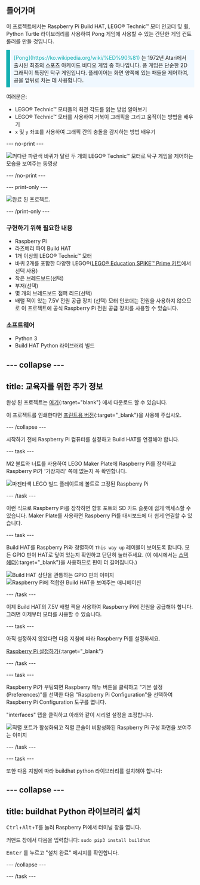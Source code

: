 ## 들어가며

이 프로젝트에서는 Raspberry Pi Build HAT, LEGO® Technic™ 모터 인코더 및 휠, Python Turtle 라이브러리를 사용하여 Pong 게임에 사용할 수 있는 간단한 게임 컨트롤러를 만들 것입니다.

<p style="border-left: solid; border-width:10px; border-color: #0faeb0; background-color: aliceblue; padding: 10px;">
<span style="color: #0faeb0">[Pong](https://ko.wikipedia.org/wiki/%ED%90%81)</span> 는 1972년 Atari에서 출시된 최초의 스포츠 아케이드 비디오 게임 중 하나입니다. 퐁 게임은 단순한 2D 그래픽이 특징인 탁구 게임입니다. 플레이어는 화면 양쪽에 있는 패들을 제어하여, 공을 앞뒤로 치는 데 사용합니다.
</p>

여러분은:
- LEGO® Technic™ 모터들의 회전 각도를 읽는 방법 알아보기
- LEGO® Technic™ 모터를 사용하여 거북이 그래픽을 그리고 움직이는 방법을 배우기
- `x` 및 `y` 좌표를 사용하여 그래픽 간의 충돌을 감지하는 방법 배우기

--- no-print ---

![커다란 파란색 바퀴가 달린 두 개의 LEGO® Technic™ 모터로 탁구 게임을 제어하는 모습을 보여주는 동영상](images/pong_gif.gif)

--- /no-print ---

--- print-only ---

![완료 된 프로젝트.](images/finished.JPG)

--- /print-only ---

### 구현하기 위해 필요한 내용

+ Raspberry Pi
+ 라즈베리 파이 Build HAT
+ 1개 이상의 LEGO® Technic™ 모터
+ 바퀴 2개를 포함한 다양한 LEGO®([LEGO® Education SPIKE™ Prime 키트](https://education.lego.com/en-gb/product/spike-prime)에서 선택 사용)
+ 작은 브레드보드(선택)
+ 부저(선택)
+ 몇 개의 브레드보드 점퍼 리드(선택)
+ 배럴 잭이 있는 7.5V 전원 공급 장치 (선택) 모터 인코더는 전원을 사용하지 않으므로 이 프로젝트에 공식 Raspberry Pi 전원 공급 장치를 사용할 수 있습니다.

### 소프트웨어

+ Python 3
+ Build HAT Python 라이브러리 빌드

--- collapse ---
---
title: 교육자를 위한 추가 정보
---

완성 된 프로젝트는 [여기](https://rpf.io/p/ko-KR/lego-game-controller-get){:target="blank"} 에서 다운로드 할 수 있습니다.

이 프로젝트를 인쇄한다면 [프린트용 버전](https://projects.raspberrypi.org/ko-KR/projects/lego-game-controller/print){:target="_blank"}을 사용해 주십시오.

--- /collapse ---

시작하기 전에 Raspberry Pi 컴퓨터를 설정하고 Build HAT를 연결해야 합니다.

--- task ---

M2 볼트와 너트를 사용하여 LEGO Maker Plate에 Raspberry Pi를 장착하고 Raspberry Pi가 '가장자리' 쪽에 없는지 꼭 확인합니다.

 ![마젠타색 LEGO 빌드 플레이트에 볼트로 고정된 Raspberry Pi](images/build_11.jpg)

--- /task ---

이런 식으로 Raspberry Pi를 장착하면 향후 포트와 SD 카드 슬롯에 쉽게 액세스할 수 있습니다. Maker Plate를 사용하면 Raspberry Pi를 대시보드에 더 쉽게 연결할 수 있습니다.

--- task ---

Build HAT를 Raspberry Pi와 정렬하여 `This way up` 레이블이 보이도록 합니다. 모든 GPIO 핀이 HAT로 덮여 있는지 확인하고 단단히 눌러주세요. (이 예시에서는 [스택 헤더](https://www.adafruit.com/product/2223){:target="_blank"}을 사용하므로 핀이 더 길어집니다.)

![Build HAT 상단을 관통하는 GPIO 핀의 이미지](images/build_15.jpg) ![Raspberry Pi에 적합한 Build HAT을 보여주는 애니메이션](images/haton.gif)

--- /task ---

이제 Build HAT의 7.5V 배럴 잭을 사용하여 Raspberry Pi에 전원을 공급해야 합니다. 그러면 이제부터 모터를 사용할 수 있습니다.

--- task ---

아직 설정하지 않았다면 다음 지침에 따라 Raspberry Pi를 설정하세요.

[Raspberry Pi 설정하기](https://projects.raspberrypi.org/ko-KR/projects/raspberry-pi-setting-up){:target="_blank"}

--- /task ---

--- task ---

Raspberry Pi가 부팅되면 Raspberry 메뉴 버튼을 클릭하고 "기본 설정(Preferences)"를 선택한 다음 "Raspberry Pi Configuration"을 선택하여 Raspberry Pi Configuration 도구를 엽니다.

"interfaces" 탭을 클릭하고 아래와 같이 시리얼 설정을 조정합니다.

![직렬 포트가 활성화되고 직렬 콘솔이 비활성화된 Raspberry Pi 구성 화면을 보여주는 이미지](images/configshot.jpg)

--- /task ---

--- task ---

또한 다음 지침에 따라 buildhat python 라이브러리를 설치해야 합니다:

--- collapse ---
---
title: buildhat Python 라이브러리 설치
---

<kbd>Ctrl</kbd>+<kbd>Alt</kbd>+<kbd>T</kbd>를 눌러 Raspberry Pi에서 터미널 창을 엽니다.

커맨드 창에서 다음을 입력합니다: `sudo pip3 install buildhat`

<kbd>Enter</kbd> 를 누르고 "설치 완료" 메시지를 확인합니다.

--- /collapse ---

--- /task ---
